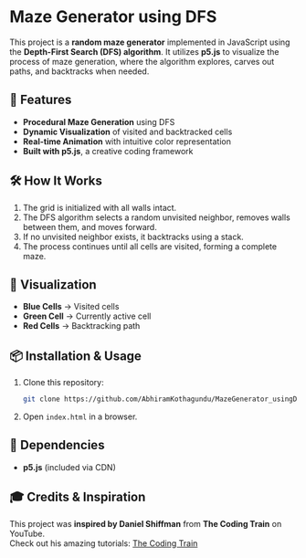 # Maze Generator using DFS  

This project is a **random maze generator** implemented in JavaScript using the **Depth-First Search (DFS) algorithm**. It utilizes **p5.js** to visualize the process of maze generation, where the algorithm explores, carves out paths, and backtracks when needed.

## 🚀 Features  
- **Procedural Maze Generation** using DFS  
- **Dynamic Visualization** of visited and backtracked cells  
- **Real-time Animation** with intuitive color representation  
- **Built with p5.js**, a creative coding framework  

## 🛠️ How It Works  
1. The grid is initialized with all walls intact.  
2. The DFS algorithm selects a random unvisited neighbor, removes walls between them, and moves forward.  
3. If no unvisited neighbor exists, it backtracks using a stack.  
4. The process continues until all cells are visited, forming a complete maze.  

## 🎨 Visualization  
- **Blue Cells** → Visited cells  
- **Green Cell** → Currently active cell  
- **Red Cells** → Backtracking path  

## 📦 Installation & Usage  
1. Clone this repository:  
   ```sh
   git clone https://github.com/AbhiramKothagundu/MazeGenerator_usingDFS.git
   ```
2. Open `index.html` in a browser.  

## 📜 Dependencies  
- **p5.js** (included via CDN)

## 🎓 Credits & Inspiration  
This project was **inspired by Daniel Shiffman** from **The Coding Train** on YouTube.  
Check out his amazing tutorials: [The Coding Train](https://www.youtube.com/@TheCodingTrain)  
